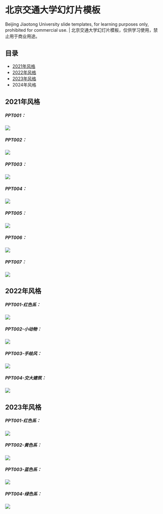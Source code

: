 # 北京交通大学幻灯片模板

Beijing Jiaotong University slide templates, for learning purposes only, prohibited for commercial use. | 北京交通大学幻灯片模板，仅供学习使用，禁止用于商业用途。

## 目录
- [2021年风格](#2021年风格)
- [2022年风格](#2022年风格)
- [2023年风格](#2023年风格)
- 2024年风格

## 2021年风格

##### PPT001：

![](./2021-style/images/PPT001.png)



##### PPT002：

![](./2021-style/images/PPT002.png)

##### PPT003：

![](./2021-style/images/PPT003.png)

##### PPT004：

![](./2021-style/images/PPT004.png)

##### PPT005：

![](./2021-style/images/PPT005.png)

##### PPT006：

![](./2021-style/images/PPT006.png)

##### PPT007：

![](./2021-style/images/PPT007.png)



## 2022年风格

##### PPT001-红色系：

![](./2022-style/images/PPT001.png)

##### PPT002-小动物：

![](./2022-style/images/PPT002.png)

##### PPT003-手绘风：

![](./2022-style/images/PPT003.png)

##### PPT004-交大建筑：

![](./2022-style/images/PPT004.png)


## 2023年风格

##### PPT001-红色系：

![](./2023-style/images/PPT001.png)

##### PPT002-黄色系：

![](./2023-style/images/PPT002.png)

##### PPT003-蓝色系：

![](./2023-style/images/PPT003.png)

##### PPT004-绿色系：

![](./2023-style/images/PPT004.png)

